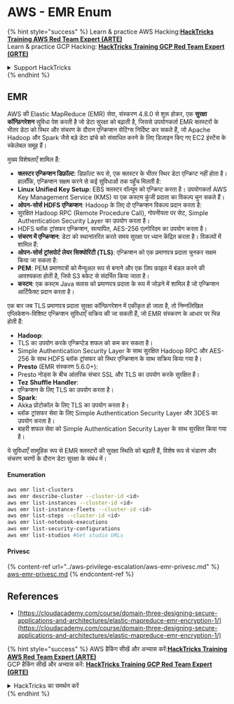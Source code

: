 # AWS - EMR Enum

{% hint style="success" %}
Learn & practice AWS Hacking:<img src="../../../.gitbook/assets/image (1).png" alt="" data-size="line">[**HackTricks Training AWS Red Team Expert (ARTE)**](https://training.hacktricks.xyz/courses/arte)<img src="../../../.gitbook/assets/image (1).png" alt="" data-size="line">\
Learn & practice GCP Hacking: <img src="../../../.gitbook/assets/image (2).png" alt="" data-size="line">[**HackTricks Training GCP Red Team Expert (GRTE)**<img src="../../../.gitbook/assets/image (2).png" alt="" data-size="line">](https://training.hacktricks.xyz/courses/grte)

<details>

<summary>Support HackTricks</summary>

* Check the [**subscription plans**](https://github.com/sponsors/carlospolop)!
* **Join the** 💬 [**Discord group**](https://discord.gg/hRep4RUj7f) or the [**telegram group**](https://t.me/peass) or **follow** us on **Twitter** 🐦 [**@hacktricks\_live**](https://twitter.com/hacktricks\_live)**.**
* **Share hacking tricks by submitting PRs to the** [**HackTricks**](https://github.com/carlospolop/hacktricks) and [**HackTricks Cloud**](https://github.com/carlospolop/hacktricks-cloud) github repos.

</details>
{% endhint %}

## EMR

AWS की Elastic MapReduce (EMR) सेवा, संस्करण 4.8.0 से शुरू होकर, एक **सुरक्षा कॉन्फ़िगरेशन** सुविधा पेश करती है जो डेटा सुरक्षा को बढ़ाती है, जिससे उपयोगकर्ता EMR क्लस्टरों के भीतर डेटा को स्थिर और संचरण के दौरान एन्क्रिप्शन सेटिंग्स निर्दिष्ट कर सकते हैं, जो Apache Hadoop और Spark जैसे बड़े डेटा ढांचे को संसाधित करने के लिए डिज़ाइन किए गए EC2 इंस्टेंस के स्केलेबल समूह हैं।

मुख्य विशेषताएँ शामिल हैं:

* **क्लस्टर एन्क्रिप्शन डिफ़ॉल्ट**: डिफ़ॉल्ट रूप से, एक क्लस्टर के भीतर स्थिर डेटा एन्क्रिप्ट नहीं होता है। हालाँकि, एन्क्रिप्शन सक्षम करने से कई सुविधाओं तक पहुँच मिलती है:
* **Linux Unified Key Setup**: EBS क्लस्टर वॉल्यूम को एन्क्रिप्ट करता है। उपयोगकर्ता AWS Key Management Service (KMS) या एक कस्टम कुंजी प्रदाता का विकल्प चुन सकते हैं।
* **ओपन-सोर्स HDFS एन्क्रिप्शन**: Hadoop के लिए दो एन्क्रिप्शन विकल्प प्रदान करता है:
* सुरक्षित Hadoop RPC (Remote Procedure Call), गोपनीयता पर सेट, Simple Authentication Security Layer का उपयोग करता है।
* HDFS ब्लॉक ट्रांसफर एन्क्रिप्शन, सत्यापित, AES-256 एल्गोरिदम का उपयोग करता है।
* **संचरण में एन्क्रिप्शन**: डेटा को स्थानांतरित करते समय सुरक्षा पर ध्यान केंद्रित करता है। विकल्पों में शामिल हैं:
* **ओपन-सोर्स ट्रांसपोर्ट लेयर सिक्योरिटी (TLS)**: एन्क्रिप्शन को एक प्रमाणपत्र प्रदाता चुनकर सक्षम किया जा सकता है:
* **PEM**: PEM प्रमाणपत्रों को मैन्युअल रूप से बनाने और एक ज़िप फ़ाइल में बंडल करने की आवश्यकता होती है, जिसे S3 बकेट से संदर्भित किया जाता है।
* **कस्टम**: एक कस्टम Java क्लास को प्रमाणपत्र प्रदाता के रूप में जोड़ने में शामिल है जो एन्क्रिप्शन आर्टिफैक्ट प्रदान करता है।

एक बार जब TLS प्रमाणपत्र प्रदाता सुरक्षा कॉन्फ़िगरेशन में एकीकृत हो जाता है, तो निम्नलिखित एप्लिकेशन-विशिष्ट एन्क्रिप्शन सुविधाएँ सक्रिय की जा सकती हैं, जो EMR संस्करण के आधार पर भिन्न होती हैं:

* **Hadoop**:
* TLS का उपयोग करके एन्क्रिप्टेड शफल को कम कर सकता है।
* Simple Authentication Security Layer के साथ सुरक्षित Hadoop RPC और AES-256 के साथ HDFS ब्लॉक ट्रांसफर को स्थिर एन्क्रिप्शन के साथ सक्रिय किया गया है।
* **Presto** (EMR संस्करण 5.6.0+):
* Presto नोड्स के बीच आंतरिक संचार SSL और TLS का उपयोग करके सुरक्षित है।
* **Tez Shuffle Handler**:
* एन्क्रिप्शन के लिए TLS का उपयोग करता है।
* **Spark**:
* Akka प्रोटोकॉल के लिए TLS का उपयोग करता है।
* ब्लॉक ट्रांसफर सेवा के लिए Simple Authentication Security Layer और 3DES का उपयोग करता है।
* बाहरी शफल सेवा को Simple Authentication Security Layer के साथ सुरक्षित किया गया है।

ये सुविधाएँ सामूहिक रूप से EMR क्लस्टरों की सुरक्षा स्थिति को बढ़ाती हैं, विशेष रूप से भंडारण और संचरण चरणों के दौरान डेटा सुरक्षा के संबंध में।

#### Enumeration
```bash
aws emr list-clusters
aws emr describe-cluster --cluster-id <id>
aws emr list-instances --cluster-id <id>
aws emr list-instance-fleets --cluster-id <id>
aws emr list-steps --cluster-id <id>
aws emr list-notebook-executions
aws emr list-security-configurations
aws emr list-studios #Get studio URLs
```
#### Privesc

{% content-ref url="../aws-privilege-escalation/aws-emr-privesc.md" %}
[aws-emr-privesc.md](../aws-privilege-escalation/aws-emr-privesc.md)
{% endcontent-ref %}

## References

* [https://cloudacademy.com/course/domain-three-designing-secure-applications-and-architectures/elastic-mapreduce-emr-encryption-1/](https://cloudacademy.com/course/domain-three-designing-secure-applications-and-architectures/elastic-mapreduce-emr-encryption-1/)

{% hint style="success" %}
AWS हैकिंग सीखें और अभ्यास करें:<img src="../../../.gitbook/assets/image (1).png" alt="" data-size="line">[**HackTricks Training AWS Red Team Expert (ARTE)**](https://training.hacktricks.xyz/courses/arte)<img src="../../../.gitbook/assets/image (1).png" alt="" data-size="line">\
GCP हैकिंग सीखें और अभ्यास करें: <img src="../../../.gitbook/assets/image (2).png" alt="" data-size="line">[**HackTricks Training GCP Red Team Expert (GRTE)**<img src="../../../.gitbook/assets/image (2).png" alt="" data-size="line">](https://training.hacktricks.xyz/courses/grte)

<details>

<summary>HackTricks का समर्थन करें</summary>

* [**सदस्यता योजनाएँ**](https://github.com/sponsors/carlospolop) देखें!
* **💬 [**Discord समूह**](https://discord.gg/hRep4RUj7f) या [**telegram समूह**](https://t.me/peass) में शामिल हों या **Twitter** पर हमें **फॉलो** करें 🐦 [**@hacktricks\_live**](https://twitter.com/hacktricks\_live)**.**
* **हैकिंग ट्रिक्स साझा करें और [**HackTricks**](https://github.com/carlospolop/hacktricks) और [**HackTricks Cloud**](https://github.com/carlospolop/hacktricks-cloud) गिटहब रिपोजिटरी में PR सबमिट करें।**

</details>
{% endhint %}
